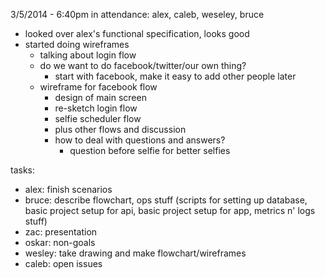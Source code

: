 3/5/2014 - 6:40pm
in attendance: alex, caleb, weseley, bruce

- looked over alex's functional specification, looks good
- started doing wireframes
  - talking about login flow
  - do we want to do facebook/twitter/our own thing?
	  - start with facebook, make it easy to add other people later
  - wireframe for facebook flow
	- design of main screen
	- re-sketch login flow
	- selfie scheduler flow
	- plus other flows and discussion
	- how to deal with questions and answers?
		- question before selfie for better selfies

tasks:
- alex: finish scenarios
- bruce: describe flowchart, ops stuff (scripts for setting up database, basic project setup for api, basic project setup for app, metrics n' logs stuff)
- zac: presentation
- oskar: non-goals
- wesley: take drawing and make flowchart/wireframes
- caleb: open issues
